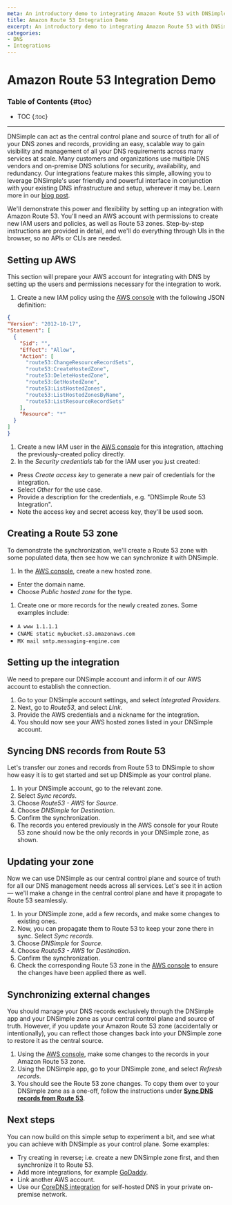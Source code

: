 ```yaml
---
meta: An introductory demo to integrating Amazon Route 53 with DNSimple.
title: Amazon Route 53 Integration Demo
excerpt: An introductory demo to integrating Amazon Route 53 with DNSimple.
categories:
- DNS
- Integrations
---
```


# Amazon Route 53 Integration Demo

### Table of Contents {#toc}

* TOC
{:toc}

---

DNSimple can act as the central control plane and source of truth for all of your DNS zones and records, providing an easy, scalable way to gain visibility and management of all your DNS requirements across many services at scale. Many customers and organizations use multiple DNS vendors and on-premise DNS solutions for security, availability, and redundancy. Our integrations feature makes this simple, allowing you to leverage DNSimple's user friendly and powerful interface in conjunction with your existing DNS infrastructure and setup, wherever it may be. Learn more in our [blog post](https://blog.dnsimple.com/2023/06/manage-aws-routes-in-dnsimple/).

We'll demonstrate this power and flexibility by setting up an integration with Amazon Route 53. You'll need an AWS account with permissions to create new IAM users and policies, as well as Route 53 zones. Step-by-step instructions are provided in detail, and we'll do everything through UIs in the browser, so no APIs or CLIs are needed.

## Setting up AWS

This section will prepare your AWS account for integrating with DNS by setting up the users and permissions necessary for the integration to work.

1. Create a new IAM policy using the [AWS console](https://us-east-1.console.aws.amazon.com/iamv2/home?region=us-east-1#/policies/create?step=addPermissions) with the following JSON definition:
  ```json
{
  "Version": "2012-10-17",
  "Statement": [
    {
      "Sid": "",
      "Effect": "Allow",
      "Action": [
        "route53:ChangeResourceRecordSets",
        "route53:CreateHostedZone",
        "route53:DeleteHostedZone",
        "route53:GetHostedZone",
        "route53:ListHostedZones",
        "route53:ListHostedZonesByName",
        "route53:ListResourceRecordSets"
      ],
      "Resource": "*"
    }
  ]
}
  ```
1. Create a new IAM user in the [AWS console](https://us-east-1.console.aws.amazon.com/iamv2/home?region=us-east-1#/users/create) for this integration, attaching the previously-created policy directly.
1. In the *Security credentials* tab for the IAM user you just created:
  - Press *Create access key* to generate a new pair of credentials for the integration.
  - Select *Other* for the use case.
  - Provide a description for the credentials, e.g. "DNSimple Route 53 Integration".
  - Note the access key and secret access key, they'll be used soon.

## Creating a Route 53 zone

To demonstrate the synchronization, we'll create a Route 53 zone with some populated data, then see how we can synchronize it with DNSimple.

1. In the [AWS console](https://us-east-1.console.aws.amazon.com/route53/v2/hostedzones?region=us-east-1#CreateHostedZone), create a new hosted zone.
  - Enter the domain name.
  - Choose *Public hosted zone* for the type.
1. Create one or more records for the newly created zones. Some examples include:
  - `A www 1.1.1.1`
  - `CNAME static mybucket.s3.amazonaws.com`
  - `MX mail smtp.messaging-engine.com`

## Setting up the integration

We need to prepare our DNSimple account and inform it of our AWS account to establish the connection.

1. Go to your DNSimple account settings, and select *Integrated Providers*.
1. Next, go to *Route53*, and select *Link*.
1. Provide the AWS credentials and a nickname for the integration.
1. You should now see your AWS hosted zones listed in your DNSimple account.

## Syncing DNS records from Route 53

Let's transfer our zones and records from Route 53 to DNSimple to show how easy it is to get started and set up DNSimple as your control plane.

1. In your DNSimple account, go to the relevant zone.
1. Select *Sync records*.
1. Choose *Route53 - AWS* for *Source*.
1. Choose *DNSimple* for *Destination*.
1. Confirm the synchronization.
1. The records you entered previously in the AWS console for your Route 53 zone should now be the only records in your DNSimple zone, as shown.

## Updating your zone

Now we can use DNSimple as our central control plane and source of truth for all our DNS management needs across all services. Let's see it in action — we'll make a change in the central control plane and have it propagate to Route 53 seamlessly.

1. In your DNSimple zone, add a few records, and make some changes to existing ones.
1. Now, you can propagate them to Route 53 to keep your zone there in sync. Select *Sync records*.
1. Choose *DNSimple* for *Source*.
1. Choose *Route53 - AWS* for *Destination*.
1. Confirm the synchronization.
1. Check the corresponding Route 53 zone in the [AWS console](https://us-east-1.console.aws.amazon.com/route53/v2/hostedzones?region=us-east-1#) to ensure the changes have been applied there as well.

## Synchronizing external changes

You should manage your DNS records exclusively through the DNSimple app and your DNSimple zone as your central control plane and source of truth. However, if you update your Amazon Route 53 zone (accidentally or intentionally), you can reflect those changes back into your DNSimple zone to restore it as the central source.

1. Using the [AWS console](https://us-east-1.console.aws.amazon.com/route53/v2/hostedzones?region=us-east-1#), make some changes to the records in your Amazon Route 53 zone.
1. Using the DNSimple app, go to your DNSimple zone, and select *Refresh records*.
1. You should see the Route 53 zone changes. To copy them over to your DNSimple zone as a one-off, follow the instructions under [**Sync DNS records from Route 53**](#sync-dns-records-from-route-53).

## Next steps

You can now build on this simple setup to experiment a bit, and see what you can achieve with DNSimple as your control plane. Some examples:

- Try creating in reverse; i.e. create a new DNSimple zone first, and then synchronize it to Route 53.
- Add more integrations, for example [GoDaddy](https://support.dnsimple.com/articles/integrated-domain-provider-godaddy/).
- Link another AWS account.
- Use our [CoreDNS integration](https://support.dnsimple.com/articles/integrated-dns-provider-coredns/) for self-hosted DNS in your private on-premise network.
